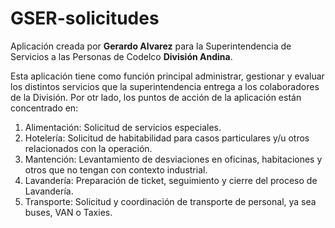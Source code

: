 # GSER-solicitudes
Aplicación creada por <b>Gerardo Alvarez</b> para la Superintendencia de Servicios a las Personas de Codelco <b>División Andina</b>.

Esta aplicación tiene como función principal administrar, gestionar y evaluar los distintos servicios que la superintendencia entrega a los colaboradores de la División.
Por otr lado, los puntos de acción de la aplicación están concentrado en:

1. Alimentación: Solicitud de servicios especiales.
2. Hotelería: Solicitud de habitabilidad para casos particulares y/u otros relacionados con la operación.
3. Mantención: Levantamiento de desviaciones en oficinas, habitaciones y otros que no tengan con contexto industrial.
4. Lavandería: Preparación de ticket, seguimiento y cierre del proceso de Lavandería.
5. Transporte: Solicitud y coordinación de transporte de personal, ya sea buses, VAN o Taxies.

